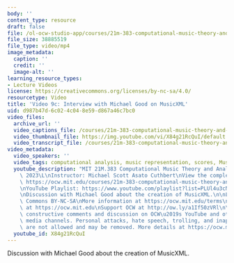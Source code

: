 ```yaml
---
body: ''
content_type: resource
draft: false
file: /ol-ocw-studio-app/courses/21m-383-computational-music-theory-and-analysis-spring-2023/21m283_video_9c_360p_16_9.mp4
file_size: 38885519
file_type: video/mp4
image_metadata:
  caption: ''
  credit: ''
  image-alt: ''
learning_resource_types:
- Lecture Videos
license: https://creativecommons.org/licenses/by-nc-sa/4.0/
resourcetype: Video
title: 'Video 9c: Interview with Michael Good on MusicXML'
uid: d987b47d-6c02-4c04-8e59-d867a46c7bc0
video_files:
  archive_url: ''
  video_captions_file: /courses/21m-383-computational-music-theory-and-analysis-spring-2023/1CMcsb7noORXfx0XVodv-DjsyDTbd3Mxt_transcript.webvtt
  video_thumbnail_file: https://img.youtube.com/vi/X84g21RcQuI/default.jpg
  video_transcript_file: /courses/21m-383-computational-music-theory-and-analysis-spring-2023/1CMcsb7noORXfx0XVodv-DjsyDTbd3Mxt_transcript.pdf
video_metadata:
  video_speakers: ''
  video_tags: computational analysis, music representation, scores, MusicXML
  youtube_description: "MIT 21M.383 Computational Music Theory and Analysis Spring\
    \ 2023\L\nInstructor: Michael Scott Asato Cuthbert\nView the complete course:\
    \ https://ocw.mit.edu/courses/21m-383-computational-music-theory-and-analysis-spring-2023/\L\
    \nYouTube Playlist: https://www.youtube.com/playlist?list=PLUl4u3cNGP62vSB2sI0W8lQFKsmS2-A6R\n\
    \nDiscussion with Michael Good about the creation of MusicXML.\n\nLicense: Creative\
    \ Commons BY-NC-SA\nMore information at https://ocw.mit.edu/terms\nMore courses\
    \ at https://ocw.mit.edu\nSupport OCW at http://ow.ly/a1If50zVRl\n\nWe encourage\
    \ constructive comments and discussion on OCW\u2019s YouTube and other social\
    \ media channels. Personal attacks, hate speech, trolling, and inappropriate comments\
    \ are not allowed and may be removed. More details at https://ocw.mit.edu/comments."
  youtube_id: X84g21RcQuI
---
```

Discussion with Michael Good about the creation of MusicXML.